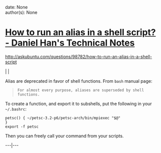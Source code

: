 
date: None  
author(s): None  

# [How to run an alias in a shell script? - Daniel Han's Technical Notes](https://sites.google.com/site/xiangyangsite/home/technical-tips/linux-unix/shell-programming/bash-tips/how-to-run-an-alias-in-a-shell-script)

http://askubuntu.com/questions/98782/how-to-run-an-alias-in-a-shell-script

| | 

Alias are deprecated in favor of shell functions. From `bash` manual page:

> 
>     For almost every purpose, aliases are superseded by shell functions.

To create a function, and export it to subshells, put the following in your `~/.bashrc`:
    
    
    petsc() { ~/petsc-3.2-p6/petsc-arch/bin/mpiexec "$@"
    }
    export -f petsc

Then you can freely call your command from your scripts.  
  
---|---

